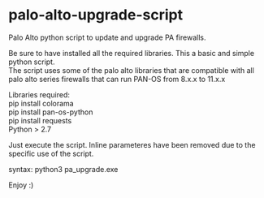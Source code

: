 # palo-alto-upgrade-script
Palo Alto python script to update and upgrade PA firewalls.<br />

Be sure to have installed all the required libraries. This a basic and simple python script.<br />
The script uses some of the palo alto libraries that are compatible with all palo alto series firewalls that can run PAN-OS from 8.x.x to 11.x.x<br />

Libraries required:<br />
pip install colorama<br />
pip install pan-os-python<br />
pip install requests<br />
Python > 2.7<br />

Just execute the script. Inline parameteres have been removed due to the specific use of the script.<br />

syntax: python3 pa_upgrade.exe<br />

Enjoy :)
